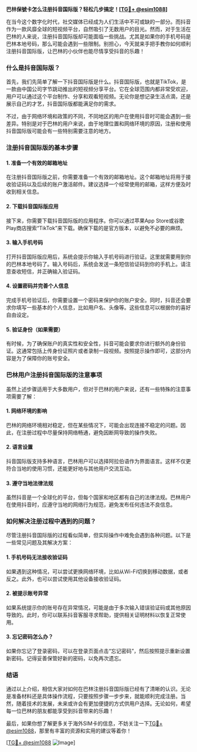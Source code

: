 **巴林保號卡怎么注册抖音国际版？轻松几步搞定！[[TG💪+ @esim1088](https://t.me/s/esim1088)]**

在当今这个数字化时代，社交媒体已经成为人们生活中不可或缺的一部分。而抖音作为一款风靡全球的短视频平台，自然吸引了无数用户的目光。然而，对于生活在巴林的人来说，注册抖音国际版却可能面临一些挑战。尤其是如果你的手机号码是巴林本地号码，那么可能会遇到一些限制。别担心，今天就来手把手教你如何顺利注册抖音国际版，让巴林的小伙伴也能尽情享受抖音的乐趣！

### 什么是抖音国际版？

首先，我们先简单了解一下抖音国际版是什么。抖音国际版，也就是TikTok，是一款由中国公司字节跳动推出的短视频分享平台。它在全球范围内都非常受欢迎，用户可以通过这个平台制作、分享和观看短视频。无论你是想记录生活点滴，还是展示自己的才艺，抖音国际版都能满足你的需求。

不过，由于网络环境和政策的不同，不同地区的用户在使用抖音时可能会遇到一些差异。特别是对于巴林的用户来说，由于地理位置和网络环境的原因，注册和使用抖音国际版可能会有一些特别需要注意的地方。

### 注册抖音国际版的基本步骤

#### 1. 准备一个有效的邮箱地址

在注册抖音国际版之前，你需要准备一个有效的邮箱地址。这个邮箱地址将用于接收验证码以及后续的账户激活邮件。建议选择一个经常使用的邮箱，这样方便及时收到相关信息。

#### 2. 下载抖音国际版应用

接下来，你需要下载抖音国际版的应用程序。你可以通过苹果App Store或谷歌Play商店搜索“TikTok”来下载。确保下载的是官方版本，以避免不必要的麻烦。

#### 3. 输入手机号码

打开抖音国际版应用后，系统会提示你输入手机号码进行验证。这里就需要用到你的巴林本地号码了。输入号码后，系统会发送一条短信验证码到你的手机上。请注意查收短信，并正确输入验证码。

#### 4. 设置密码并完善个人信息

完成手机号验证后，你需要设置一个密码来保护你的账户安全。同时，抖音还会要求你填写一些基本的个人信息，比如用户名、头像等。这些信息可以根据你的喜好自由设定。

#### 5. 验证身份（如果需要）

有时候，为了确保账户的真实性和安全性，抖音可能会要求你进行额外的身份验证。这通常包括上传身份证照片或者录制一段视频。按照提示操作即可，这部分内容是为了保障你的账号安全。

### 巴林用户注册抖音国际版的注意事项

虽然上述步骤适用于大多数用户，但对于巴林的用户来说，还有一些特殊的注意事项需要了解：

#### 1. 网络环境的影响

巴林的网络环境相对稳定，但在某些情况下，可能会出现连接不稳定的问题。因此，在注册过程中尽量保持网络畅通，避免因断网导致的操作失败。

#### 2. 语言设置

抖音国际版支持多种语言，巴林用户可以选择阿拉伯语作为界面语言。这样不仅更符合当地的使用习惯，还能更好地与其他用户交流互动。

#### 3. 遵守当地法律法规

虽然抖音是一个全球化的平台，但每个国家和地区都有自己的法律法规。巴林用户在使用抖音时，应遵守当地的网络行为规范，避免发布任何违法不良信息。

### 如何解决注册过程中遇到的问题？

尽管注册抖音国际版的过程看似简单，但实际操作中难免会遇到各种问题。以下是一些常见问题及其解决方案：

#### 1. 手机号码无法接收验证码

如果遇到这种情况，可以尝试更换网络环境，比如从Wi-Fi切换到移动数据，或者反之。此外，也可以尝试使用其他设备接收验证码。

#### 2. 被提示账号异常

如果系统提示你的账号存在异常情况，可能是由于多次输入错误验证码或其他原因导致的。此时，你可以联系抖音客服寻求帮助，提供相关证明材料以恢复正常使用。

#### 3. 忘记密码怎么办？

如果你忘记了登录密码，可以在登录页面点击“忘记密码”，然后按照提示重新设置新密码。记得妥善保管好新的密码，以免再次遗忘。

### 结语

通过以上介绍，相信大家对如何在巴林注册抖音国际版已经有了清晰的认识。无论是准备材料还是具体操作流程，只要按照步骤一步步来，就能顺利完成注册。当然，随着技术的发展，未来或许会有更加便捷的方式供用户选择。无论如何，希望每一位巴林的朋友都能享受到抖音带来的乐趣！

最后，如果你想了解更多关于海外SIM卡的信息，不妨关注一下[TG💪+ @esim1088](https://t.me/s/esim1088)，那里有丰富的资源和实用的建议等着你！

[[TG💪+ @esim1088](https://t.me/s/esim1088) ![Image](https://i.postimg.cc/4NQfJmqS/Snipaste-2025-05-13-00-14-12.png)]